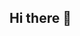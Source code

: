 ## Hi there 👋

<!--
**garridoncg/garridoncg** is a ✨ _special_ ✨ repository because its `README.md` (this file) appears on your GitHub profile.

Here are some ideas to get you started:

- 🔭 I’m currently working on .alura..
- 🌱 I’m currently learning .english..
- 👯 I’m looking to collaborate on ...
- 🤔 I’m looking for help with .english..
- 💬 Ask me about ...
- 📫 How to reach me: ...
- 😄 Pronouns: ...
- ⚡ Fun fact: ...
-->
